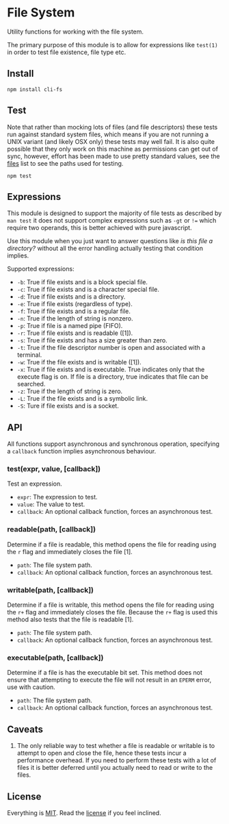 # File System

Utility functions for working with the file system.

The primary purpose of this module is to allow for expressions like `test(1)` in order to test file existence, file type  etc.

## Install

```
npm install cli-fs
```

## Test

Note that rather than mocking lots of files (and file descriptors) these tests run against standard system files, which means if you are not running a UNIX variant (and likely OSX only) these tests may well fail. It is also quite possible that they only work on this machine as permissions can get out of sync, however, effort has been made to use pretty standard values, see the [files](https://github.com/freeformsystems/cli-fs/blob/master/test/util/files.js) list to see the paths used for testing.

```
npm test
```

## Expressions

This module is designed to support the majority of file tests as described by `man test` it does not support complex expressions such as `-gt` or `!=` which require two operands, this is better achieved with pure javascript.

Use this module when you just want to answer questions like *is this file a directory?* without all the error handling actually testing that condition implies.

Supported expressions:

* `-b`: True if file exists and is a block special file.
* `-c`: True if file exists and is a character special file.
* `-d`: True if file exists and is a directory.
* `-e`: True if file exists (regardless of type).
* `-f`: True if file exists and is a regular file.
* `-n`: True if the length of string is nonzero.
* `-p`: True if file is a named pipe (FIFO).
* `-r`: True if file exists and is readable ([1]).
* `-s`: True if file exists and has a size greater than zero.
* `-t`: True if the file descriptor number is open and associated with a terminal.
* `-w`: True if the file exists and is writable ([1]).
* `-x`: True if file exists and is executable. True indicates only that the execute flag is on. If file is a directory, true indicates that file can be searched.
* `-z`: True if the length of string is zero.
* `-L`: True if the file exists and is a symbolic link.
* `-S`: Ture if file exists and is a socket.

## API

All functions support asynchronous and synchronous operation, specifying a `callback` function implies asynchronous behaviour.

### test(expr, value, [callback])

Test an expression.

* `expr`: The expression to test.
* `value`: The value to test.
* `callback`: An optional callback function, forces an asynchronous test.

### readable(path, [callback])

Determine if a file is readable, this method opens the file for reading using the `r` flag and immediately closes the file [1].

* `path`: The file system path.
* `callback`: An optional callback function, forces an asynchronous test.

### writable(path, [callback])

Determine if a file is writable, this method opens the file for reading using the `r+` flag and immediately closes the file. Because the `r+` flag is used this method also tests that the file is readable [1].

* `path`: The file system path.
* `callback`: An optional callback function, forces an asynchronous test.

### executable(path, [callback])

Determine if a file is has the executable bit set. This method does not ensure that attempting to execute the file will not result in an `EPERM` error, use with caution.

* `path`: The file system path.
* `callback`: An optional callback function, forces an asynchronous test.

## Caveats

1. The only reliable way to test whether a file is readable or writable is to attempt to open and close the file, hence these tests incur a performance overhead. If you need to perform these tests with a lot of files it is better deferred until you actually need to read or write to the files.

## License

Everything is [MIT](http://en.wikipedia.org/wiki/MIT_License). Read the [license](/LICENSE) if you feel inclined.
